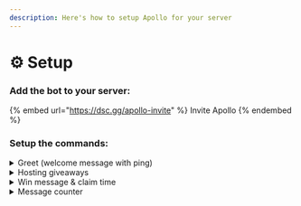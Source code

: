 ```yaml
---
description: Here's how to setup Apollo for your server
---
```


# ⚙ Setup

### Add the bot to your server:

{% embed url="https://dsc.gg/apollo-invite" %}
Invite Apollo
{% endembed %}

### Setup the commands:

<details>

<summary>Greet (welcome message with ping)</summary>

Use the `a!greet` command to instantly start welcoming users without any extra setup.

Check out the \[greet] documentation to change the default settings.

</details>

<details>

<summary>Hosting giveaways </summary>

Use the `a!gstart` command to quickly start a giveaway.

You can create & assign a role called `Giveaways` to managers to give them access to create giveaways.

Check out the \[giveaway] command documentation for more info.

</details>

<details>

<summary>Win message &#x26; claim time</summary>

1. Setup claim time using \[claimtime] command: `a!claimtime add everyone 10s`&#x20;
2. Using variables from `a!variables`, setup the win message using \[config] command: `a!config` -> Win message -> Set text win message
3. Use the \[config] command to enable the win message: `a!config` -> Win message -> Enable
4. If you're using other giveaway bots than Apollo, add triggers using the `a!config` command: `a!config` -> Triggers -> Add trigger
5. Make sure the giveaway winner has atleast one role with claimtime (assign `everyone` a claimtime to make sure)

You're all set!





</details>

<details>

<summary>Message counter</summary>

Use `a!messages enable` to instantly start counting messages.

Check out \[message counter] for blacklisting/whitelisting channels or for adding/removing messages.

</details>
